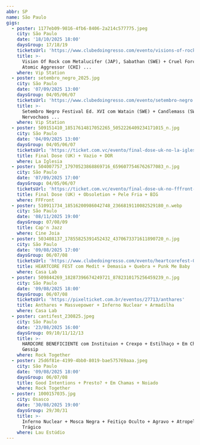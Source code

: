 ```yaml
---
abbr: SP
name: São Paulo
gigs:
  - poster: 1177eb09-9816-4fb6-8406-2a214c577775.jpeg
    city: São Paulo
    date: '18/10/2025 18:00'
    daysGroup: 17/18/19
    ticketsUrl: 'https://www.clubedoingresso.com/evento/visions-of-rock-sp'
    title: >-
      Vision Of Rock com Metalucifer (JAP), Sabathan (SWE) + Cruel Force (GER) +
      Atomic Aggressor (CHI) ...
    where: Vip Station
  - poster: setembro_negro_2025.jpg
    city: São Paulo
    date: '07/09/2025 13:00'
    daysGroup: 04/05/06/07
    ticketsUrl: 'https://www.clubedoingresso.com/evento/setembro-negro'
    title: >-
      Setembro Negro Festival Ed. XVI com Watain (SWE) + Candlemass (SWE) +
      Nervochaos ...
    where: Vip Station
  - poster: 509151410_18517614817052265_5052226409234171015_n.jpg
    city: São Paulo
    date: '04/09/2025 13:00'
    daysGroup: 04/05/06/07
    ticketsUrl: 'https://ticket.com.vc/evento/final-dose-uk-no-la-iglesias-em-sp'
    title: Final Dose (UK) + Vazio + DOR
    where: La Iglesia
  - poster: 504007757_17970523868869716_6596077546762677083_n.jpg
    city: São Paulo
    date: '07/09/2025 17:00'
    daysGroup: 04/05/06/07
    ticketsUrl: 'https://ticket.com.vc/evento/final-dose-uk-no-fffront-em-sp'
    title: Final Dose (UK) + Obsoletion + Pele Fria + BIG
    where: FFFront
  - poster: 510911734_18516200986042748_2366819110082529180_n.webp
    city: São Paulo
    date: '08/11/2025 19:00'
    daysGroup: 07/08/09
    title: Cap'n Jazz
    where: Cine Joia
  - poster: 503408137_17855825391452432_4370673371611890720_n.jpg
    city: São Paulo
    date: '09/08/2025 17:00'
    daysGroup: 06/07/08
    ticketsUrl: 'https://www.clubedoingresso.com/evento/heartcorefest-09-08'
    title: HEARTCORE FEST com Medit + Demasia + Quebra + Punk Me Baby
    where: Casa Lab
  - poster: 509844269_18287396674249721_8782310175256459239_n.jpg
    city: São Paulo
    date: '09/08/2025 18:00'
    daysGroup: 06/07/08
    ticketsUrl: 'https://pixelticket.com.br/eventos/27713/anthares'
    title: Anthares + Massvepower + Inferno Nuclear + Armadilha
    where: Casa Lab
  - poster: cantifest_230825.jpeg
    city: São Paulo
    date: '23/08/2025 16:00'
    daysGroup: 09/10/11/12/13
    title: >-
      HARDCORE BENEFICIENTE com Instituion + Crexpo + Estilhaço + Em Chamas +
      Gøssip
    where: Rock Together
  - poster: 25d6f81e-4199-4bb0-8019-bae575769aaa.jpeg
    city: São Paulo
    date: '09/08/2025 18:00'
    daysGroup: 06/07/08
    title: Good Intentions + Presto? + Em Chamas + Noiado
    where: Rock Together
  - poster: 1000157035.jpg
    city: Osasco
    date: '30/08/2025 19:00'
    daysGroup: 29/30/31
    title: >-
      Inferno Nuclear + Mosca Negra + Feitiço Oculto + Agravo + Atropelo +
      Trágico
    where: Lau Estúdio
---
```



